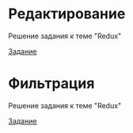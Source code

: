 # Редактирование

Решение задания к теме "Redux"

[Задание](https://github.com/netology-code/ra16-homeworks/tree/master/redux/editing)

# Фильтрация

Решение задания к теме "Redux"

[Задание](https://github.com/netology-code/ra16-homeworks/tree/master/redux/filter)